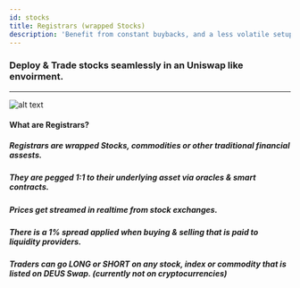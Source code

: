 ```yaml
---
id: stocks
title: Registrars (wrapped Stocks)
description: 'Benefit from constant buybacks, and a less volatile setup'
---
```

### Deploy & Trade stocks seamlessly in an Uniswap like envoirment.
___



![alt text](https://i.ibb.co/v3bx1vm/wTSLA2.png "Logo Title Text 1")


#### What are Registrars?
##### Registrars are wrapped Stocks, commodities or other traditional financial assests.
##### They are pegged 1:1 to their underlying asset via oracles & smart contracts.
##### Prices get streamed in realtime from stock exchanges.
##### There is a 1% spread applied when buying & selling that is paid to liquidity providers.
##### Traders can go LONG or SHORT on any stock, index or commodity that is listed on DEUS Swap. (currently not on cryptocurrencies)






